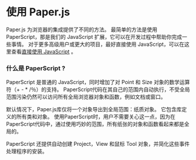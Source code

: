 # 使用 Paper.js

Paper.js 为浏览器的集成提供了不同的方法。 最简单的方法是使用 PaperScript，那是我们的 JavaScript 扩展，它可以在开发过程中帮助你完成一些事情。 对于更多高级用户或更大的项目，最好直接使用 JavaScript，可以在这里查看[直接使用 JavaScript](http://paperjs.org/tutorials/getting-started/using-javascript-directly/) 。

### 什么是 PaperScript ?

PaperScript 是普通的 JavaScript，同时增加了对 Point 和 Size 对象的数学运算符（+ - \* /％）的支持。 PaperScript代码在其自己的范围内自动执行，不受全局范围污染仍然可以访问所有全局浏览器对象和函数，例如文档或窗口。

默认情况下，Paper.js库仅将一个对象导出到全局范围：纸质对象。 它包含库定义的所有类和对象。 使用PaperScript时，用户不需要关心这一点，因为在PaperScript代码中，通过使用巧妙的范围，所有纸张的对象和函数看起来都是全局的。

PaperScript 还提供自动创建 Project，View 和鼠标 Tool 对象，并简化这些事件处理程序的安装。

